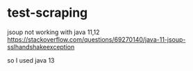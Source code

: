 # test-scraping

jsoup not working with java 11,12 https://stackoverflow.com/questions/69270140/java-11-jsoup-sslhandshakeexception

so I used java 13